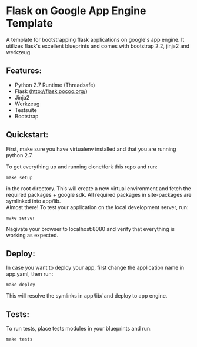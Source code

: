 Flask on Google App Engine Template
======

A template for bootstrapping flask applications on google's app engine. It utilizes flask's excellent blueprints and comes with bootstrap 2.2, jinja2 and werkzeug.

Features:
-----

- Python 2.7 Runtime (Threadsafe)
- Flask (http://flask.pocoo.org/)
- Jinja2
- Werkzeug
- Testsuite
- Bootstrap

Quickstart:
-----


First, make sure you have virtualenv installed and that you are running python 2.7.

To get everything up and running clone/fork this repo and run:

    make setup

in the root directory. This will create a new virtual environment and fetch the required packages + google sdk.
All required packages in site-packages are symlinked into app/lib.    
Almost there! To test your application on the local development server, run:

    make server

Nagivate your browser to localhost:8080 and verify that everything is working as expected.

Deploy:
-----

In case you want to deploy your app, first change the application name in app.yaml, then run:

    make deploy

This will resolve the symlinks in app/lib/ and deploy to app engine.

Tests:
-----

To run tests, place tests modules in your blueprints and run:

    make tests


